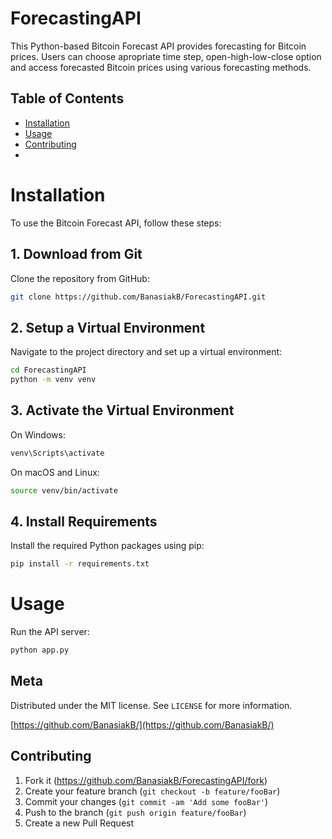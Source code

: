 # ForecastingAPI

This Python-based Bitcoin Forecast API provides forecasting for Bitcoin prices. Users can choose apropriate time step, open-high-low-close option and access forecasted Bitcoin prices using various forecasting methods.

## Table of Contents

- [Installation](#installation)
- [Usage](#usage)
- [Contributing](#contributing)
- 
# Installation
To use the Bitcoin Forecast API, follow these steps:

## 1. Download from Git
Clone the repository from GitHub:
```sh
git clone https://github.com/BanasiakB/ForecastingAPI.git
```

## 2. Setup a Virtual Environment
Navigate to the project directory and set up a virtual environment:
```sh
cd ForecastingAPI
python -m venv venv
```

## 3. Activate the Virtual Environment
On Windows:
```sh
venv\Scripts\activate
```
On macOS and Linux:
```sh
source venv/bin/activate
```

## 4. Install Requirements
Install the required Python packages using pip:
```sh
pip install -r requirements.txt
```

# Usage
Run the API server:
```sh
python app.py
```

## Meta

Distributed under the MIT license. See `LICENSE` for more information.

[https://github.com/BanasiakB/](https://github.com/BanasiakB/)

## Contributing

1. Fork it (<https://github.com/BanasiakB/ForecastingAPI/fork>)
2. Create your feature branch (`git checkout -b feature/fooBar`)
3. Commit your changes (`git commit -am 'Add some fooBar'`)
4. Push to the branch (`git push origin feature/fooBar`)
5. Create a new Pull Request
